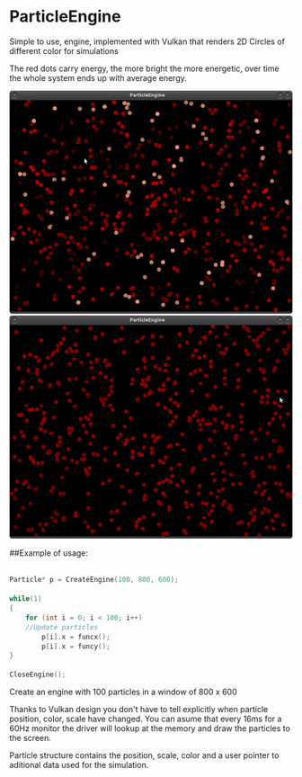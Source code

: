# ParticleEngine
Simple to use, engine, implemented with Vulkan that renders 2D Circles of different color for simulations

The red dots carry energy, the more bright the more energetic, over time the whole
system ends up with average energy.

![Example of usage screenshot](ExampleThermodynamics.png?raw=true "Thermodynamics Example")
![Example of usage screenshot](ExampleThermodynamics2.png?raw=true "Thermodynamics Example Final Stage")

##Example of usage:

```C

Particle* p = CreateEngine(100, 800, 600);

while(1)
{
    for (int i = 0; i < 100; i++)
    //Update particles
        p[i].x = funcx();
        p[i].x = funcy();
}

CloseEngine();


```

Create an engine with 100 particles in a window of 800 x 600

Thanks to Vulkan design you don't have to tell explicitly when particle position, color, scale have changed.
You can asume that every 16ms for a 60Hz monitor the driver will lookup at the memory and draw the particles
to the screen.

Particle structure contains the position, scale, color and a user pointer to aditional data used for the simulation.


